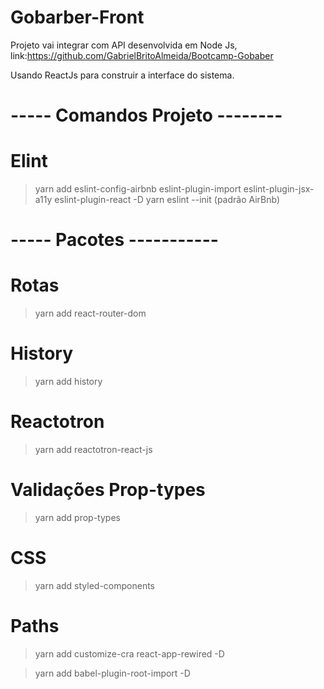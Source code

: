 # Gobarber-Front

Projeto vai integrar com API desenvolvida em Node Js, link:https://github.com/GabrielBritoAlmeida/Bootcamp-Gobaber

Usando ReactJs para construir a interface do sistema.

# ----- Comandos Projeto --------

# Elint

> yarn add eslint-config-airbnb eslint-plugin-import eslint-plugin-jsx-a11y eslint-plugin-react -D
> yarn eslint --init (padrão AirBnb)

# ----- Pacotes -----------

# Rotas

> yarn add react-router-dom

# History

> yarn add history

# Reactotron

> yarn add reactotron-react-js

# Validações Prop-types

> yarn add prop-types

# CSS

> yarn add styled-components

# Paths

> yarn add customize-cra react-app-rewired -D

> yarn add babel-plugin-root-import -D
